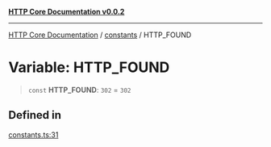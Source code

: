 [**HTTP Core Documentation v0.0.2**](../../README.md)

***

[HTTP Core Documentation](../../modules.md) / [constants](../README.md) / HTTP\_FOUND

# Variable: HTTP\_FOUND

> `const` **HTTP\_FOUND**: `302` = `302`

## Defined in

[constants.ts:31](https://github.com/stonemjs/http-core/blob/ed7c2187bd85b6877da7cd9f8c94448716446e07/src/constants.ts#L31)
